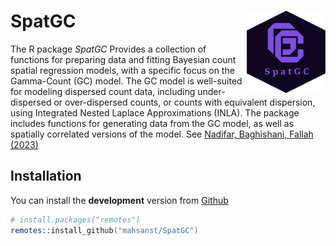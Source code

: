 # SpatGC <img src="man/figure/logo.png" align="right" width="25%"/>

<!--
[![R-CMD-check](https://github.com/mahsanst/SpatGC/actions/workflows/R-CMD-check.yaml/badge.svg)](https://github.com/mahsanst/SpatGC/actions/workflows/R-CMD-check.yaml)
[![CRAN_Status_Badge](https://www.r-pkg.org/badges/version/SpatGC)](https://cran.r-project.org/package=SpatGC)
[![Downloads per
month](https://cranlogs.r-pkg.org/badges/SpatGC)](https://cran.r-project.org/package=SpatGC)
[![Total
Downloads](https://cranlogs.r-pkg.org/badges/grand-total/SpatGC)](https://cran.r-project.org/package=SpatGC)
[![Licence](https://img.shields.io/badge/licence-GPL--3-blue.svg)](https://www.gnu.org/licenses/gpl-3.0.en.html)
-->

The R package *SpatGC* Provides a collection of functions for preparing data and fitting Bayesian count spatial regression models, with a specific focus on the Gamma-Count (GC) model. The GC model is well-suited for modeling dispersed count data, including under-dispersed or over-dispersed counts, or counts with equivalent dispersion, using Integrated Nested Laplace Approximations (INLA). The package includes functions for generating data from the GC model, as well as spatially correlated versions of the model. See [Nadifar, Baghishani, Fallah (2023)](https://link.springer.com/article/10.1007/s13253-023-00550-5)


## Installation
<!--
You can install the **stable** version from
[CRAN](https://cran.r-project.org/package=SpatGC).

``` s
install.packages('SpatGC', dependencies = TRUE)
```
-->

You can install the **development** version from
[Github](https://github.com/mahsanst/SpatGC)

``` s
# install.packages("remotes")
remotes::install_github("mahsanst/SpatGC")
```

<!--
## To cite package `SpatGC` in publications use:

Nadifar, M., Baghishani, H. (2024) *SpatGC:
Functions for Fitting Bayesian Count Spatial Regression Models*. R package version 0.1.0,
<https://cran.r-project.org/package=SpatGC>.

A BibTeX entry for LaTeX users is

@Manual{SpatGC, title = {SpatGC: Bayesian modeling of spatail count data},
author = {Mahsa Nadifar and Hossein Baghishani}, year = {2024}, note = {R package version 0.1.0}, url =
{<https://cran.r-project.org/package=SpatGC>} }

## License

This package is free and open-source software, licensed under GPL-3.
-->
